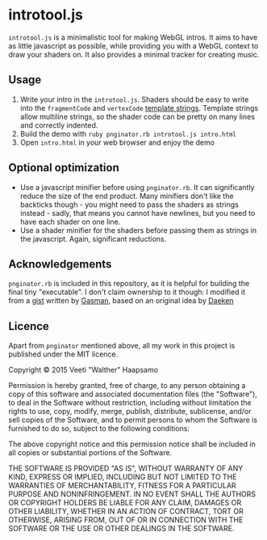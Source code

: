 # introtool.js

`introtool.js` is a minimalistic tool for making WebGL intros. It aims to have as little javascript as possible, while providing you with a WebGL context to draw your shaders on. It also provides a minimal tracker for creating music.

## Usage

1. Write your intro in the `introtool.js`. Shaders should be easy to write into the `fragmentCode` and `vertexCode` [template strings](https://developer.mozilla.org/en-US/docs/Web/JavaScript/Reference/template_strings). Template strings allow multiline strings, so the shader code can be pretty on many lines and correctly indented.
2. Build the demo with `ruby pnginator.rb introtool.js intro.html`
3. Open `intro.html` in your web browser and enjoy the demo

## Optional optimization

- Use a javascript minifier before using `pnginator.rb`. It can significantly reduce the size of the end product. Many minifiers don't like the backticks though - you might need to pass the shaders as strings instead - sadly, that means you cannot have newlines, but you need to have each shader on one line.
- Use a shader minifier for the shaders before passing them as strings in the javascript. Again, significant reductions.

## Acknowledgements

`pnginator.rb` is included in this repository, as it is helpful for building the final tiny "executable". I don't claim ownership to it though: I modified it from a [gist](https://gist.github.com/gasman/2560551) written by [Gasman](http://matt.west.co.tt), based on an original idea by [Daeken](http://daeken.com/superpacking-js-demos)

## Licence

Apart from `pnginator` mentioned above, all my work in this project is published under the MIT licence.

Copyright © 2015 Veeti "Walther" Haapsamo

Permission is hereby granted, free of charge, to any person obtaining a copy of this software and associated documentation files (the "Software"), to deal in the Software without restriction, including without limitation the rights to use, copy, modify, merge, publish, distribute, sublicense, and/or sell copies of the Software, and to permit persons to whom the Software is furnished to do so, subject to the following conditions:

The above copyright notice and this permission notice shall be included in all copies or substantial portions of the Software.

THE SOFTWARE IS PROVIDED "AS IS", WITHOUT WARRANTY OF ANY KIND, EXPRESS OR IMPLIED, INCLUDING BUT NOT LIMITED TO THE WARRANTIES OF MERCHANTABILITY, FITNESS FOR A PARTICULAR PURPOSE AND NONINFRINGEMENT. IN NO EVENT SHALL THE AUTHORS OR COPYRIGHT HOLDERS BE LIABLE FOR ANY CLAIM, DAMAGES OR OTHER LIABILITY, WHETHER IN AN ACTION OF CONTRACT, TORT OR OTHERWISE, ARISING FROM, OUT OF OR IN CONNECTION WITH THE SOFTWARE OR THE USE OR OTHER DEALINGS IN THE SOFTWARE.
